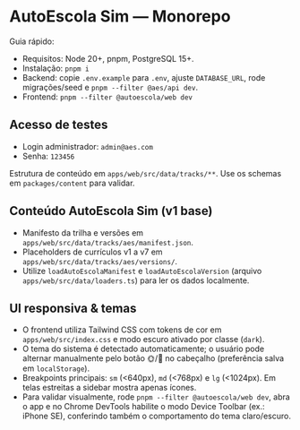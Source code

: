 # AutoEscola Sim — Monorepo

Guia rápido:
- Requisitos: Node 20+, pnpm, PostgreSQL 15+.
- Instalação: `pnpm i`
- Backend: copie `.env.example` para `.env`, ajuste `DATABASE_URL`, rode migrações/seed e `pnpm --filter @aes/api dev`.
- Frontend: `pnpm --filter @autoescola/web dev`

## Acesso de testes

- Login administrador: `admin@aes.com`
- Senha: `123456`

Estrutura de conteúdo em `apps/web/src/data/tracks/**`. Use os schemas em `packages/content` para validar.

## Conteúdo AutoEscola Sim (v1 base)
- Manifesto da trilha e versões em `apps/web/src/data/tracks/aes/manifest.json`.
- Placeholders de currículos v1 a v7 em `apps/web/src/data/tracks/aes/versions/`.
- Utilize `loadAutoEscolaManifest` e `loadAutoEscolaVersion` (arquivo `apps/web/src/data/loaders.ts`) para ler os dados localmente.

## UI responsiva & temas

- O frontend utiliza Tailwind CSS com tokens de cor em `apps/web/src/index.css` e modo escuro ativado por classe (`dark`).
- O tema do sistema é detectado automaticamente; o usuário pode alternar manualmente pelo botão 🌞/🌙 no cabeçalho (preferência salva em `localStorage`).
- Breakpoints principais: `sm` (<640px), `md` (<768px) e `lg` (<1024px). Em telas estreitas a sidebar mostra apenas ícones.
- Para validar visualmente, rode `pnpm --filter @autoescola/web dev`, abra o app e no Chrome DevTools habilite o modo Device Toolbar (ex.: iPhone SE), conferindo também o comportamento do tema claro/escuro.
